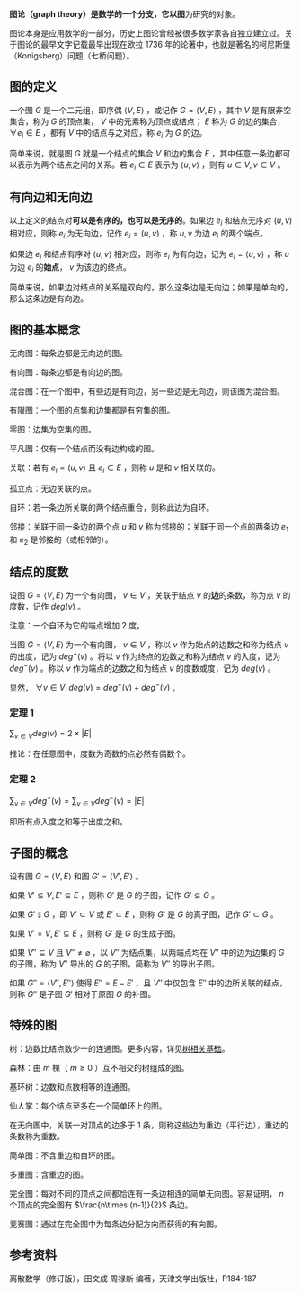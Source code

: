 **图论（graph theory）**是数学的一个分支，它以**图**为研究的对象。

图论本身是应用数学的一部分，历史上图论曾经被很多数学家各自独立建立过。关于图论的最早文字记载最早出现在欧拉 1736 年的论著中，也就是著名的柯尼斯堡（Konigsberg）问题（七桥问题）。

## 图的定义

一个图 $G$ 是一个二元组，即序偶 $\langle V,E\rangle$ ，或记作 $G= \langle V,E\rangle$ ，其中 $V$ 是有限非空集合，称为 $G$ 的顶点集， $V$ 中的元素称为顶点或结点； $E$ 称为 $G$ 的边的集合， $\forall e_i \in E$ ，都有 $V$ 中的结点与之对应，称 $e_i$ 为 $G$ 的边。

简单来说，就是图 $G$ 就是一个结点的集合 $V$ 和边的集合 $E$ ，其中任意一条边都可以表示为两个结点之间的关系。若 $e_i\in E$ 表示为 $\langle u,v\rangle$ ，则有 $u\in V , v\in V$ 。

## 有向边和无向边

以上定义的结点对**可以是有序的，也可以是无序的**。如果边 $e_i$ 和结点无序对 $(u,v)$ 相对应，则称 $e_i$ 为无向边，记作 $e_i=(u,v)$ ，称 $u,v$ 为边 $e_i$ 的两个端点。

如果边 $e_i$ 和结点有序对 $\langle u,v\rangle$ 相对应，则称 $e_i$ 为有向边，记为 $e_i= \langle u,v\rangle$ ，称 $u$ 为边 $e_i$ 的**始点**， $v$ 为该边的终点。

简单来说，如果边对结点的关系是双向的，那么这条边是无向边；如果是单向的，那么这条边是有向边。

## 图的基本概念

无向图：每条边都是无向边的图。

有向图：每条边都是有向边的图。

混合图：在一个图中，有些边是有向边，另一些边是无向边，则该图为混合图。

有限图：一个图的点集和边集都是有穷集的图。

零图：边集为空集的图。

平凡图：仅有一个结点而没有边构成的图。

关联：若有 $e_i=(u,v)$ 且 $e_i\in E$ ，则称 $u$ 是和 $v$ 相关联的。

孤立点：无边关联的点。

自环：若一条边所关联的两个结点重合，则称此边为自环。

邻接：关联于同一条边的两个点 $u$ 和 $v$ 称为邻接的；关联于同一个点的两条边 $e_1$ 和 $e_2$ 是邻接的（或相邻的）。

## 结点的度数

设图 $G= \langle V,E\rangle$ 为一个有向图， $v\in V$ ，关联于结点 $v$ 的**边**的条数，称为点 $v$ 的度数，记作 $deg(v)$ 。

注意：一个自环为它的端点增加 2 度。

当图 $G= \langle V,E\rangle$ 为一个有向图， $v\in V$ ，称以 $v$ 作为始点的边数之和称为结点 $v$ 的出度，记为 $deg^{+} (v)$ 。将以 $v$ 作为终点的边数之和称为结点 $v$ 的入度，记为 $deg^{-} (v)$ 。称以 $v$ 作为端点的边数之和为结点 $v$ 的度数或度，记为 $deg(v)$ 。

显然， $\forall v\in V,deg(v)=deg^{+} (v)+deg^{-} (v)$ 。

### 定理 1

 $\sum_{v\in V} deg(v)=2\times |E|$ 

推论：在任意图中，度数为奇数的点必然有偶数个。

### 定理 2

 $\sum_{v\in V} deg^{+} (v)=\sum_{v\in V} deg^{-} (v)=|E|$ 

即所有点入度之和等于出度之和。

## 子图的概念

设有图 $G= \langle V,E\rangle$ 和图 $G'= \langle V',E'\rangle$ 。

如果 $V'\subseteq V,E'\subseteq E$ ，则称 $G'$ 是 $G$ 的子图，记作 $G'\subseteq G$ 。

如果 $G'\subsetneqq G$ ，即 $V'\subset V$ 或 $E'\subset E$ ，则称 $G'$ 是 $G$ 的真子图，记作 $G'\subset G$ 。

如果 $V'=V,E'\subseteq E$ ，则称 $G'$ 是 $G$ 的生成子图。

如果 $V''\subseteq V$ 且 $V'' \neq \varnothing$ ，以 $V''$ 为结点集，以两端点均在 $V''$ 中的边为边集的 $G$ 的子图，称为 $V''$ 导出的 $G$ 的子图，简称为 $V''$ 的导出子图。

如果 $G''= \langle V'',E''\rangle$ 使得 $E''=E-E'$ ，且 $V''$ 中仅包含 $E''$ 中的边所关联的结点，则称 $G''$ 是子图 $G'$ 相对于原图 $G$ 的补图。

## 特殊的图

树：边数比结点数少一的连通图。更多内容，详见[树相关基础](/graph/tree-basic/)。

森林：由 $m$ 棵（ $m\ge 0$ ）互不相交的树组成的图。

基环树：边数和点数相等的连通图。

仙人掌：每个结点至多在一个简单环上的图。

在无向图中，关联一对顶点的边多于 1 条，则称这些边为重边（平行边），重边的条数称为重数。

简单图：不含重边和自环的图。

多重图：含重边的图。

完全图：每对不同的顶点之间都恰连有一条边相连的简单无向图。容易证明， $n$ 个顶点的完全图有 $\frac{n\times (n-1)}{2}$ 条边。

竞赛图：通过在完全图中为每条边分配方向而获得的有向图。

## 参考资料

离散数学（修订版），田文成 周禄新 编著，天津文学出版社，P184-187
